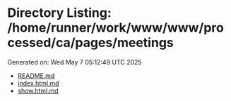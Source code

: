 # Directory Listing: /home/runner/work/www/www/processed/ca/pages/meetings
Generated on: Wed May  7 05:12:49 UTC 2025

- [README.md](README.md)
- [index.html.md](index.html.md)
- [show.html.md](show.html.md)
